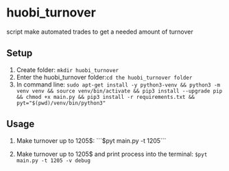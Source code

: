 # huobi_turnover
script make automated trades to get a needed amount of turnover

## Setup
1. Create folder: ```mkdir huobi_turnover```
2. Enter the huobi_turnover folder:```cd the huobi_turnover folder```
3. In command line: ```sudo apt-get install -y python3-venv && python3 -m venv venv && source venv/bin/activate && pip3 install --upgrade pip && chmod +x main.py && pip3 install -r requirements.txt && pyt="$(pwd)/venv/bin/python3"```

## Usage
1. Make turnover up to 1205$:
```$pyt main.py -t 1205```

2. Make turnover up to 1205$ and print process into the terminal:
```$pyt main.py -t 1205 -v debug```

